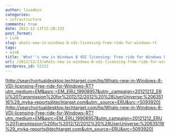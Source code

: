 ```yaml
---
author: liuadmin
categories:
- infrastructure
comments: true
date: 2012-12-13T15:28:33Z
post_format:
- Link
slug: whats-new-in-windows-8-vdi-licensing-free-ride-for-windows-rt
tags:
- win8
title: 'What''s new in Windows 8 VDI licensing: Free ride for Windows RT'
url: /2012/12/13/whats-new-in-windows-8-vdi-licensing-free-ride-for-windows-rt/
wordpress_id: 52213
---
```


[http://searchvirtualdesktop.techtarget.com/tip/Whats-new-in-Windows-8-VDI-licensing-Free-ride-for-Windows-RT?utm_medium=EM&asrc;=EM_ERU_19908957&utm;_campaign=20121212_ERU%20Transmission%20for%2012/12/2012%20%28UserUniverse:%20635116%29_myka-reports@techtarget.com&utm;_source=ERU&src;=5093920](http://searchvirtualdesktop.techtarget.com/tip/Whats-new-in-Windows-8-VDI-licensing-Free-ride-for-Windows-RT?utm_medium=EM&asrc=EM_ERU_19908957&utm_campaign=20121212_ERU%20Transmission%20for%2012/12/2012%20%28UserUniverse:%20635116%29_myka-reports@techtarget.com&utm_source=ERU&src=5093920)
